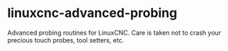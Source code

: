 # linuxcnc-advanced-probing
Advanced probing routines for LinuxCNC. Care is taken not to crash your precious touch probes, tool setters, etc.

